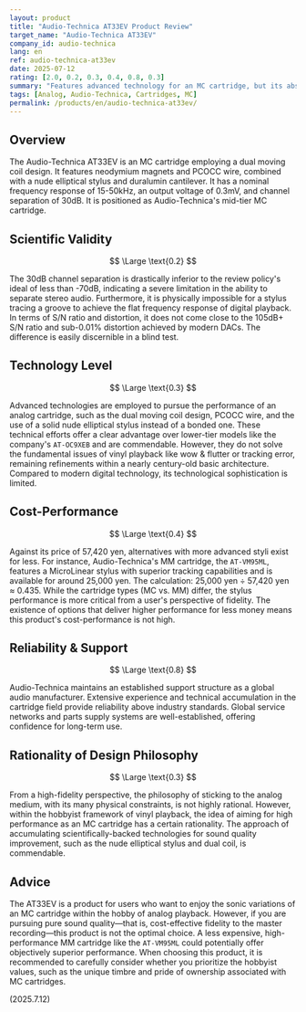 ```yaml
---
layout: product
title: "Audio-Technica AT33EV Product Review"
target_name: "Audio-Technica AT33EV"
company_id: audio-technica
lang: en
ref: audio-technica-at33ev
date: 2025-07-12
rating: [2.0, 0.2, 0.3, 0.4, 0.8, 0.3]
summary: "Features advanced technology for an MC cartridge, but its absolute fidelity falls short of digital standards. Cost-performance is challenged by the existence of more affordable, high-performance MM cartridges."
tags: [Analog, Audio-Technica, Cartridges, MC]
permalink: /products/en/audio-technica-at33ev/
---
```

## Overview

The Audio-Technica AT33EV is an MC cartridge employing a dual moving coil design. It features neodymium magnets and PCOCC wire, combined with a nude elliptical stylus and duralumin cantilever. It has a nominal frequency response of 15-50kHz, an output voltage of 0.3mV, and channel separation of 30dB. It is positioned as Audio-Technica's mid-tier MC cartridge.

## Scientific Validity

$$ \Large \text{0.2} $$

The 30dB channel separation is drastically inferior to the review policy's ideal of less than -70dB, indicating a severe limitation in the ability to separate stereo audio. Furthermore, it is physically impossible for a stylus tracing a groove to achieve the flat frequency response of digital playback. In terms of S/N ratio and distortion, it does not come close to the 105dB+ S/N ratio and sub-0.01% distortion achieved by modern DACs. The difference is easily discernible in a blind test.

## Technology Level

$$ \Large \text{0.3} $$

Advanced technologies are employed to pursue the performance of an analog cartridge, such as the dual moving coil design, PCOCC wire, and the use of a solid nude elliptical stylus instead of a bonded one. These technical efforts offer a clear advantage over lower-tier models like the company's `AT-OC9XEB` and are commendable. However, they do not solve the fundamental issues of vinyl playback like wow & flutter or tracking error, remaining refinements within a nearly century-old basic architecture. Compared to modern digital technology, its technological sophistication is limited.

## Cost-Performance

$$ \Large \text{0.4} $$

Against its price of 57,420 yen, alternatives with more advanced styli exist for less. For instance, Audio-Technica's MM cartridge, the `AT-VM95ML`, features a MicroLinear stylus with superior tracking capabilities and is available for around 25,000 yen. The calculation: 25,000 yen ÷ 57,420 yen ≈ 0.435. While the cartridge types (MC vs. MM) differ, the stylus performance is more critical from a user's perspective of fidelity. The existence of options that deliver higher performance for less money means this product's cost-performance is not high.

## Reliability & Support

$$ \Large \text{0.8} $$

Audio-Technica maintains an established support structure as a global audio manufacturer. Extensive experience and technical accumulation in the cartridge field provide reliability above industry standards. Global service networks and parts supply systems are well-established, offering confidence for long-term use.

## Rationality of Design Philosophy

$$ \Large \text{0.3} $$

From a high-fidelity perspective, the philosophy of sticking to the analog medium, with its many physical constraints, is not highly rational. However, within the hobbyist framework of vinyl playback, the idea of aiming for high performance as an MC cartridge has a certain rationality. The approach of accumulating scientifically-backed technologies for sound quality improvement, such as the nude elliptical stylus and dual coil, is commendable.

## Advice

The AT33EV is a product for users who want to enjoy the sonic variations of an MC cartridge within the hobby of analog playback. However, if you are pursuing pure sound quality—that is, cost-effective fidelity to the master recording—this product is not the optimal choice. A less expensive, high-performance MM cartridge like the `AT-VM95ML` could potentially offer objectively superior performance. When choosing this product, it is recommended to carefully consider whether you prioritize the hobbyist values, such as the unique timbre and pride of ownership associated with MC cartridges.

(2025.7.12)